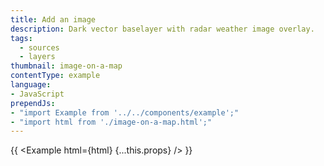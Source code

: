 ```yaml
---
title: Add an image
description: Dark vector baselayer with radar weather image overlay.
tags:
  - sources
  - layers
thumbnail: image-on-a-map
contentType: example
language:
- JavaScript
prependJs:
- "import Example from '../../components/example';"
- "import html from './image-on-a-map.html';"
---
```


{{ <Example html={html} {...this.props} /> }}
